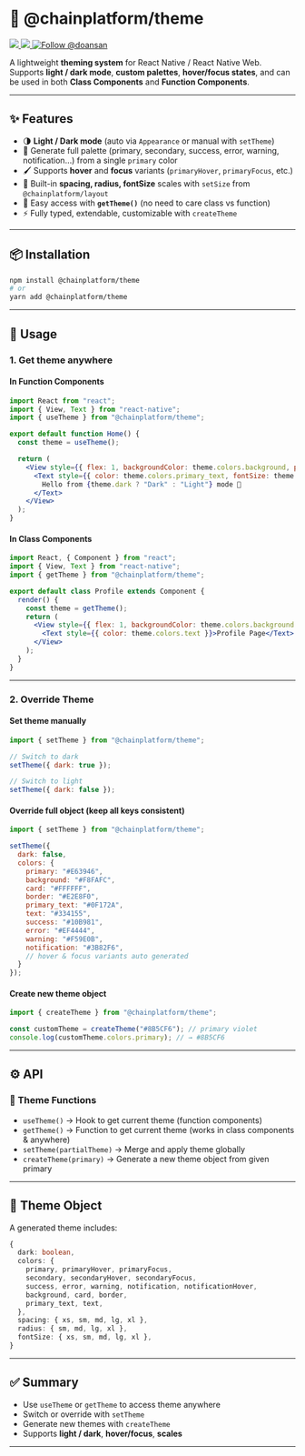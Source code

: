 # 🎨 @chainplatform/theme

<a href="https://npmjs.com/package/@chainplatform/theme">
  <img src="https://img.shields.io/npm/v/@chainplatform/theme.svg"></img>
  <img src="https://img.shields.io/npm/dt/@chainplatform/theme.svg"></img>
</a>
<a href="https://x.com/intent/follow?screen_name=doansan"><img src="https://img.shields.io/twitter/follow/doansan.svg?label=Follow%20@doansan" alt="Follow @doansan"></img></a>

A lightweight **theming system** for React Native / React Native Web.  
Supports **light / dark mode**, **custom palettes**, **hover/focus states**, and can be used in both **Class Components** and **Function Components**.

---

## ✨ Features

- 🌗 **Light / Dark mode** (auto via `Appearance` or manual with `setTheme`)  
- 🎨 Generate full palette (primary, secondary, success, error, warning, notification…) from a single `primary` color  
- 🖌️ Supports **hover** and **focus** variants (`primaryHover`, `primaryFocus`, etc.)  
- 📐 Built-in **spacing, radius, fontSize** scales with `setSize` from `@chainplatform/layout`  
- 🔧 Easy access with **`getTheme()`** (no need to care class vs function)  
- ⚡ Fully typed, extendable, customizable with `createTheme`  

---

## 📦 Installation

```bash
npm install @chainplatform/theme
# or
yarn add @chainplatform/theme
```

---

## 🚀 Usage

### 1. Get theme anywhere

#### In **Function Components**

```jsx
import React from "react";
import { View, Text } from "react-native";
import { useTheme } from "@chainplatform/theme";

export default function Home() {
  const theme = useTheme();

  return (
    <View style={{ flex: 1, backgroundColor: theme.colors.background, padding: theme.spacing.md }}>
      <Text style={{ color: theme.colors.primary_text, fontSize: theme.fontSize.lg }}>
        Hello from {theme.dark ? "Dark" : "Light"} mode 👋
      </Text>
    </View>
  );
}
```

#### In **Class Components**

```jsx
import React, { Component } from "react";
import { View, Text } from "react-native";
import { getTheme } from "@chainplatform/theme";

export default class Profile extends Component {
  render() {
    const theme = getTheme();
    return (
      <View style={{ flex: 1, backgroundColor: theme.colors.background }}>
        <Text style={{ color: theme.colors.text }}>Profile Page</Text>
      </View>
    );
  }
}
```

---

### 2. Override Theme

#### Set theme manually

```jsx
import { setTheme } from "@chainplatform/theme";

// Switch to dark
setTheme({ dark: true });

// Switch to light
setTheme({ dark: false });
```

#### Override full object (keep all keys consistent)

```jsx
import { setTheme } from "@chainplatform/theme";

setTheme({
  dark: false,
  colors: {
    primary: "#E63946",
    background: "#F8FAFC",
    card: "#FFFFFF",
    border: "#E2E8F0",
    primary_text: "#0F172A",
    text: "#334155",
    success: "#10B981",
    error: "#EF4444",
    warning: "#F59E0B",
    notification: "#3B82F6",
    // hover & focus variants auto generated
  }
});
```

#### Create new theme object

```jsx
import { createTheme } from "@chainplatform/theme";

const customTheme = createTheme("#8B5CF6"); // primary violet
console.log(customTheme.colors.primary); // → #8B5CF6
```

---

## ⚙️ API

### 🔧 Theme Functions

- `useTheme()` → Hook to get current theme (function components)  
- `getTheme()` → Function to get current theme (works in class components & anywhere)  
- `setTheme(partialTheme)` → Merge and apply theme globally  
- `createTheme(primary)` → Generate a new theme object from given primary  

---

## 🎨 Theme Object

A generated theme includes:

```ts
{
  dark: boolean,
  colors: {
    primary, primaryHover, primaryFocus,
    secondary, secondaryHover, secondaryFocus,
    success, error, warning, notification, notificationHover,
    background, card, border,
    primary_text, text,
  },
  spacing: { xs, sm, md, lg, xl },
  radius: { sm, md, lg, xl },
  fontSize: { xs, sm, md, lg, xl },
}
```

---

## ✅ Summary

- Use `useTheme` or `getTheme` to access theme anywhere  
- Switch or override with `setTheme`  
- Generate new themes with `createTheme`  
- Supports **light / dark**, **hover/focus**, **scales**  

---